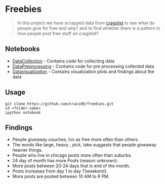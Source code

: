 # Freebies

> In this project we have scrapped data from [cragslist](https://chicago.craigslist.org/search/zip) to see what do people give for free and why?
> and to find whether there is a pattern in how people post free stuff on cragslist?

## Notebooks

* [DataCollection](https://github.com/nravi89/freebies/blob/master/DataCollection.ipynb) - Contains code for collecting data 
* [DataPreprocessing](https://github.com/nravi89/freebies/blob/master/DataPreprocessing.ipynb) - Contains code for pre processing collected data
* [Datavisualization](https://github.com/nravi89/freebies/blob/master/Datavisualization.ipynb) - Contains visualization plots and findings about the data


## Usage
```
git clone https://github.com/nravi89/freebies.git
cd <folder-name>
ipython notebook
```
## Findings

* People giveaway couches, tvs as free more often than others.
* The words like large, heavy , pick, take suggests that people giveaway heavier things.
* People who live in chicago posts more often than suburbs.
* 24 day of month has more Posts (reason unknown).
* More posts between 20-24 days that is end of the month.
* Posts increases from day 1 to day 7(weekend).
* More posts are posted between 10 AM to 8 PM.
